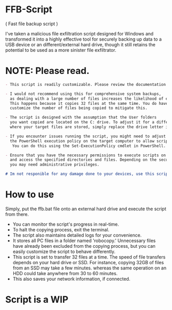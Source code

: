 # FFB-Script
( Fast file backup script )

I've taken a malicious file exfiltration script designed for Windows and transformed it into a highly effective tool for securely backing up data to a USB device or an different/external hard drive, 
though it still retains the potential to be used as a more sinister file exfiltrator.

# NOTE: Please read.
```md
- This script is readily customizable. Please review the documentation first: https://adamtheautomator.com/robocopy/

- I would not recommend using this for comprehensive system backups,
  as dealing with a large number of files increases the likelihood of encountering corrupted copies.
  This happens because it copies 32 files at the same time. You do have the option to
  customize the number of files being copied to mitigate this.

- The script is designed with the assumption that the User folders
  you want copied are located on the C: drive. To adjust it for a different drive
  where your target files are stored, simply replace the drive letter in the script as needed.

- If you encounter issues running the script, you might need to adjust
  the PowerShell execution policy on the target computer to allow script execution.
   You can do this using the Set-ExecutionPolicy cmdlet in PowerShell.

- Ensure that you have the necessary permissions to execute scripts on the target computer
  and access the specified directories and files. Depending on the security settings of the computer,
  you may need administrative privileges.

# Im not responible for any damage done to your devices, use this script at your discretion, you have been warned.
```
# How to use
Simply, put the ffb.bat file onto an external hard drive and execute the script from there.

- You can monitor the script's progress in real-time.
- To halt the copying process, exit the terminal.
- The script also maintains detailed logs for your convenience.
- It stores all PC files in a folder named 'robocopy.' Unnecessary files have already been excluded from the copying process, but you can easily customize the script to behave differently.
- This script is set to transfer 32 files at a time. The speed of file transfers depends on your hard drive or SSD. For instance, copying 32GB of files from an SSD may take a few minutes. whereas the same operation on an HDD could take anywhere from 30 to 60 minutes.
- This also saves your network information, if connected.

# Script is a WIP
